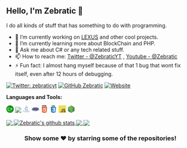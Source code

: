 ## Hello, I'm Zebratic 👋
I do all kinds of stuff that has something to do with programming.
 
- 🔭 I’m currently working on [LEXUS](https://lexus.report/) and other cool projects.
- 🌱 I’m currently learning more about BlockChain and PHP.
- 💬 Ask me about C# or any tech related stuff.
- 📫 How to reach me: [Twitter - @ZebraticYT](https://twitter.com/zebraticyt) , [Youtube - @Zebratic](https://www.youtube.com/channel/UCTWn9Yj4u_h31irL_Xs_sEg)
- ⚡ Fun fact: I almost hang myself because of that 1 bug that wont fix itself, even after 12 hours of debugging.

[![Twitter: zebraticyt](https://img.shields.io/twitter/follow/zebraticyt?style=social)](https://twitter.com/zebraticyt)
[![GitHub Zebratic](https://img.shields.io/github/followers/zebratic?label=follow&style=social)](https://github.com/iampawan)
[![Website](https://img.shields.io/badge/Website-zebratic.xyz-2648ff?style=flat-square&logo=google-chrome)](https://zebraticsalley.herokuapp.com/)


**Languages and Tools:**  

<code><img height="20" src="https://raw.githubusercontent.com/github/explore/80688e429a7d4ef2fca1e82350fe8e3517d3494d/topics/csharp/csharp.png"></code>
<code><img height="20" src="https://avatars.githubusercontent.com/u/59276?s=200&v=4"></code>
<code><img height="20" src="https://raw.githubusercontent.com/github/explore/80688e429a7d4ef2fca1e82350fe8e3517d3494d/topics/c/c.png"></code>
<code><img height="20" src="https://raw.githubusercontent.com/github/explore/80688e429a7d4ef2fca1e82350fe8e3517d3494d/topics/php/php.png"></code>
<code><img height="20" src="https://raw.githubusercontent.com/github/explore/80688e429a7d4ef2fca1e82350fe8e3517d3494d/topics/html/html.png"></code>
<code><img height="20" src="https://raw.githubusercontent.com/github/explore/80688e429a7d4ef2fca1e82350fe8e3517d3494d/topics/css/css.png"></code>
<code><img height="20" src="https://raw.githubusercontent.com/github/explore/80688e429a7d4ef2fca1e82350fe8e3517d3494d/topics/javascript/javascript.png"></code>
<code><img height="20" src="https://raw.githubusercontent.com/github/explore/80688e429a7d4ef2fca1e82350fe8e3517d3494d/topics/nodejs/nodejs.png"></code>    

<a href="https://github.com/Zebratic">
  <img align="center" src="https://github-readme-stats.vercel.app/api/top-langs/?username=zebratic&theme=dark&hide_langs_below=1" />
</a>
<a href="https://github.com/Zebratic">
 <img align="center" src="https://github-readme-stats.vercel.app/api?username=zebratic&show_icons=true&theme=dark&line_height=27" alt="Zebratic's github stats"/>
</a>
<a href="https://github.com/Zebratic/DuckScript">
  <img align="center" src="https://github-readme-stats.vercel.app/api/pin/?username=zebratic&repo=DuckScript&theme=dark" />
</a>

<a href="https://github.com/Zebratic/SE-Arcade-Launcher">
  <img align="center" src="https://github-readme-stats.vercel.app/api/pin/?username=zebratic&repo=SE-Arcade-Launcher&theme=dark" />
</a>

<div align="center">

### Show some ❤️ by starring some of the repositories!

</div>
